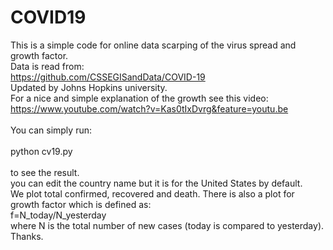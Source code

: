# COVID19
This is a simple code for online data scarping of the virus spread and growth factor.<br/>
Data is read from:<br/>
https://github.com/CSSEGISandData/COVID-19 <br/>
Updated by Johns Hopkins university. <br/>
For a nice and simple explanation of the growth see this video: <br/>
https://www.youtube.com/watch?v=Kas0tIxDvrg&feature=youtu.be
<br/>
<br/>
You can simply run: <br/>
<br/>
python cv19.py<br/>
<br/>
to see the result. <br/>
you can edit the country name but it is for the United States by default. <br/>
We plot total confirmed, recovered and death. There is also a plot for growth factor which is defined as: <br/>
   f=N_today/N_yesterday <br/>
where N is the total number of new cases (today is compared to yesterday).<br/>
Thanks.
